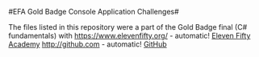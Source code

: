 #EFA Gold Badge Console Application Challenges#

The files listed in this repository were a part of the Gold Badge final (C# fundamentals) with https://www.elevenfifty.org/ - automatic! [Eleven Fifty Academy](https://www.elevenfifty.org/)
http://github.com - automatic!
[GitHub](http://github.com)
